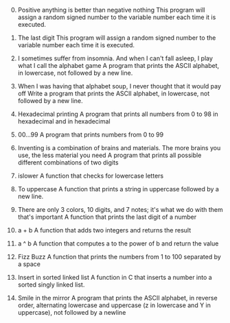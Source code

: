 0. Positive anything is better than negative nothing
This program will assign a random signed number to the variable number each time it is executed.

1. The last digit
This program will assign a random signed number to the variable number each time it is executed.

2. I sometimes suffer from insomnia. And when I can't fall asleep, I play what I call the alphabet game
A program that prints the ASCII alphabet, in lowercase, not followed by a new line.

3. When I was having that alphabet soup, I never thought that it would pay off
Write a program that prints the ASCII alphabet, in lowercase, not followed by a new line.

4. Hexadecimal printing
A program that prints all numbers from 0 to 98 in hexadecimal and in hexadecimal

5. 00...99
A program that prints numbers from 0 to 99

6. Inventing is a combination of brains and materials. The more brains you use, the less material you need
A program that prints all possible different combinations of two digits

7. islower
A function that checks for lowercase letters

8. To uppercase
A function that prints a string in uppercase followed by a new line.

9. There are only 3 colors, 10 digits, and 7 notes; it's what we do with them that's important
A function that prints the last digit of a number

10. a + b
A function that adds two integers and returns the result

11. a ^ b
A function that computes a to the power of b and return the value

12. Fizz Buzz
A function that prints the numbers from 1 to 100 separated by a space

13. Insert in sorted linked list
A function in C that inserts a number into a sorted singly linked list.


14. Smile in the mirror
A program that prints the ASCII alphabet, in reverse order, alternating lowercase and uppercase (z in lowercase and Y in uppercase), not followed by a newline

